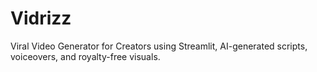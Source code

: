 # Vidrizz

Viral Video Generator for Creators using Streamlit, AI-generated scripts, voiceovers, and royalty-free visuals.